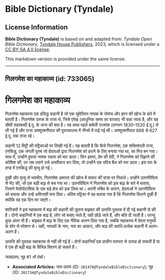 # Bible Dictionary (Tyndale)

## License Information

**Bible Dictionary (Tyndale)** is based on and adapted from: _Tyndale Open Bible Dictionary_, [Tyndale House Publishers](https://tyndaleopenresources.com/), 2023, which is licensed under a [CC BY-SA 4.0 license](https://creativecommons.org/licenses/by-sa/4.0/legalcode.en).

This markdown version is provided under the same license.



--------------------------------

## गिलगमेश का महाकाव्य (id: 733065)

गिलगमेश का महाकाव्य
===================

गिलगमेश महाकाव्य एक प्रसिद्ध कहानी है जो एक सुमेरियन नायक के रोमांच और ज्ञान की खोज के बारे में बताती है। गिलगमेश उरुक के राजा थे, जिसे एरेख (आधुनिक समय का वारका) भी कहा जाता है, और यह चौथी सहस्राब्दी ई.पू. के अन्त की बात है। यह कथा पहले बाबेली राजवंश (लगभग 1830–1530 ई.पू.) से ली गई है और राजा अश्शूरबनीपाल की पुस्तकालय में नीनवे में पाई गई थी। अश्शूरबनीपाल 669 से 627 ई.पू. तक राजा रहे। 

कहानी 12 मिट्टी की पट्टिकाओं पर लिखी गई है। यह बताती है कि कैसे गिलगमेश, एक शक्तिशाली राजा, एनकिडु, एक जंगली पुरुष जो देवताओं द्वारा गिलगमेश को हराने के लिए बनाया गया था, का मित्र बन गया। साथ में, उन्होंने हुवावा नामक राक्षस को मार डाला। फिर इश्तर, प्रेम की देवी, ने गिलगमेश को रिझाने की कोशिश की, पर जब उसने उसे अस्वीकार कर दिया, तो उन्होंने एक पवित्र बैल को मार डाला। इस पाप के दण्ड में एनकिडु की मृत्यु हो गई।

दुखी और मृत्यु से भयभीत, गिलगमेश अमरता की खोज में संसार की यात्रा पर निकले। उन्होंने उतनपिष्टिम से भेंट की, जो एक बड़ी बाढ़ से बच गया था। उतनपिष्टिम ने गिलगमेश को इस बाढ़ के बारे में बताया, जिसने मेसोपोटामिया के एक बड़े क्षेत्र को ढक लिया था। अपनी भक्ति के कारण, देवताओं ने उतनपिष्टिम को बचाया और उन्हें अविनाशी बना दिया। अंतिम पट्टिका में यह बताया गया है कि गिलगमेश कितने दुखी हैं क्योंकि वह एक दिन मर जाएंगे।

शास्त्रियों ने इस महाकाव्य में बाढ़ की कहानी की तुलना बाइबल की उत्पत्ति पुस्तक में दी गई कहानी से की है। दोनों कहानियों में एक बाढ़ है, लोग जो बचाए जाते हैं, पक्षी छोड़े जाते हैं, और बलि दी जाती है। परन्तु कुछ अंतर भी हैं। बाइबल में बाढ़ के लिए एक नैतिक कारण दिया गया है, जबकि महाकाव्य में देवता मनुष्यों के शोर से परेशान थे। पक्षी, नायकों के नाम, नाव का आकार, और बाढ़ की अवधि प्रत्येक कहानी में अलग\-अलग हैं।

उत्पत्ति की पुस्तक महाकाव्य से नहीं ली गई है। दोनों कहानियाँ एक प्राचीन परम्परा से उत्पन्न हो सकती हैं या वे एक ही बड़ी बाढ़ के विभिन्न विवरण हो सकते हैं।

जलप्रलय; नूह \#1 *भी देखें*। 

* **Associated Articles:** जल-प्रलय  (ID: `381478@TyndaleBibleDictionary`); नूह (ID: `381734@TyndaleBibleDictionary`)

